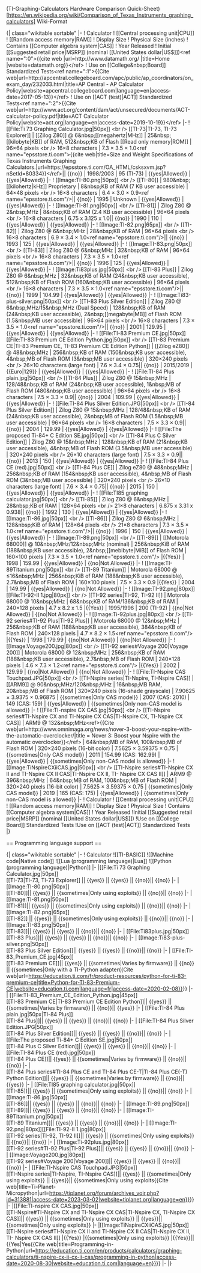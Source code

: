 ﻿
(TI-Graphing-Calculators Hardware Comparison Quick-Sheet)[https://en.wikipedia.org/wiki/Comparison_of_Texas_Instruments_graphing_calculators]
 Wiki-Format

{| class="wikitable sortable"
 |- 
 ! Calculator
 ! [[Central processing unit|CPU]]
 ! [[Random access memory|RAM]]
 ! Display Size
! Physical Size (inches)
 ! Contains [[Computer algebra system|CAS]]
 ! Year Released
 ! Initial [[Suggested retail price|MSRP]] (nominal [[United States dollar|US$]])<ref name=":0">{{cite web |url=http://www.datamath.org/ |title=Home |website=datamath.org}}</ref>
 ! Use on [[College&nbsp;Board]] Standardized Tests<ref name=":1">{{Cite web|url=http://apcentral.collegeboard.com/apc/public/ap_coordinators/on_exam_day/232033.html|title=AP Central - AP Calculator Policy|website=apcentral.collegeboard.com|language=en|access-date=2017-05-13}}</ref>
 ! Use on [[ACT (test)|ACT]] Standardized Tests<ref name=":2">{{Cite web|url=http://www.act.org/content/dam/act/unsecured/documents/ACT-calculator-policy.pdf|title=ACT Calculator Policy|website=act.org|language=en|access-date=2019-10-19}}</ref>
|-
! [[File:Ti 73 Graphing Calculator.jpg|50px]] <br /> [[TI-73|TI-73, TI-73 Explorer]]
| [[Zilog Z80]] @ 6&nbsp;[[megahertz|MHz]]
| 25&nbsp;[[kilobyte|KB]] of RAM, 512&nbsp;KB of Flash [[Read only memory|ROM]]
| 96×64 pixels <br /> 16×8 characters
| 7.3 × 3.5 × 1.0<ref name="epsstore.ti.com">{{cite web|title=Size and Weight Specifications of Texas Instruments Graphing Calculators.|url=https://epsstore.ti.com/OA_HTML/csksxvm.jsp?nSetId=80334}}</ref>|| {{no}}
| 1998/2003
| 95 (TI-73)
| {{yes|Allowed}}
| {{yes|Allowed}}
|-
! [[Image:TI-80.png|50px]] <br /> [[TI-80]]
| 980&nbsp;[[kilohertz|kHz]] Proprietary
| 8&nbsp;KB of RAM (7 KB user accessible)
| 64×48 pixels <br /> 16×8 characters
| 6.4 × 3.0 × 0.9<ref name="epsstore.ti.com"/>|| {{no}}
| 1995
| Unknown
| {{yes|Allowed}}
| {{yes|Allowed}}
|-
! [[Image:TI-81.png|50px]] <br /> [[TI-81]]
| Zilog Z80 @ 2&nbsp;MHz
| 8&nbsp;KB of RAM (2.4 KB user accessible)
| 96×64 pixels <br /> 16×8 characters
| 6.75 x 3.125 x 1.0|| {{no}}
| 1990
| 110 
| {{yes|Allowed}}
| {{yes|Allowed}}
|-
! [[Image:TI-82.png|65px]] <br /> [[TI-82]]
| Zilog Z80 @ 6&nbsp;MHz
| 28&nbsp;KB of RAM
| 96×64 pixels <br /> 16×8 characters
| 6.9 × 3.4 × 1.0<ref name="epsstore.ti.com"/>|| {{no}}
| 1993
| 125
| {{yes|Allowed}}
| {{yes|Allowed}}
|-
! [[Image:TI-83.png|50px]] <br /> [[TI-83]]
| Zilog Z80 @ 6&nbsp;MHz
| 32&nbsp;KB of RAM
| 96×64 pixels <br /> 16×8 characters
| 7.3 × 3.5 × 1.0<ref name="epsstore.ti.com"/>|| {{no}}
| 1996
| 125
| {{yes|Allowed}}
| {{yes|Allowed}}
|-
! [[Image:Ti83plus.jpg|50px]] <br /> [[TI-83 Plus]]
| Zilog Z80 @ 6&nbsp;MHz
| 32&nbsp;KB of RAM (24&nbsp;KB user accessible), 512&nbsp;KB of Flash ROM (160&nbsp;KB user accessible)
| 96×64 pixels <br /> 16×8 characters
| 7.3 × 3.5 × 1.0<ref name="epsstore.ti.com"/>|| {{no}}
| 1999
| 104.99
| {{yes|Allowed}}
| {{yes|Allowed}}
|-
! [[Image:Ti83-plus-silver.png|50px]] <br /> [[TI-83 Plus Silver Edition]]
| Zilog Z80 @ 6&nbsp;MHz/15&nbsp;MHz (Dual Speed)
| 128&nbsp;KB of RAM (24&nbsp;KB user accessible), 2&nbsp;[[megabyte|MB]] of Flash ROM (1.5&nbsp;MB user accessible)
| 96×64 pixels <br /> 16×8 characters
| 7.3 × 3.5 × 1.0<ref name="epsstore.ti.com"/>|| {{no}}
| 2001
| 129.95 
| {{yes|Allowed}}
| {{yes|Allowed}}
|-
! [[File:TI-83 Premium CE.jpg|50px]] [[File:TI-83 Premium CE Edition Python.jpg|50px]]  <br /> [[TI-83 Premium CE|TI-83 Premium CE, TI-83 Premium CE Edition Python]]
| [[Zilog eZ80]] @ 48&nbsp;MHz
| 256&nbsp;KB of RAM (150&nbsp;KB user accessible), 4&nbsp;MB of Flash ROM (3&nbsp;MB user accessible)
| 320×240 pixels <br /> 26×10 characters (large font)
| 7.6 × 3.4 × 0.75|| {{no}}
| 2015/2019
| {{Euro|129}}
| {{yes|Allowed}}
| {{yes|Allowed}}
|-
! [[File:TI-84 Plus plain.jpg|50px]] <br /> [[TI-84 Plus]]
| Zilog Z80 @ 15&nbsp;MHz
| 128/48&nbsp;KB of RAM (24&nbsp;KB user accessible), 1&nbsp;MB of Flash ROM (480&nbsp;KB user accessible)
| 96×64 pixels <br /> 16×8 characters
| 7.5 × 3.3 × 0.9|| {{no}}
| 2004
| 109.99
| {{yes|Allowed}}
| {{yes|Allowed}}
|-
! [[File:TI-84 Plus Silver Edition.JPG|50px]] <br /> [[TI-84 Plus Silver Edition]]
| Zilog Z80 @ 15&nbsp;MHz
| 128/48&nbsp;KB of RAM (24&nbsp;KB user accessible), 2&nbsp;MB of Flash ROM (1.5&nbsp;MB user accessible)
| 96×64 pixels <br /> 16×8 characters
| 7.5 × 3.3 × 0.9|| {{no}}
| 2004
| 129.99
| {{yes|Allowed}}
| {{yes|Allowed}}
|-
! [[File:The proposed Ti-84+ C Edition SE.jpg|50px]] <br /> [[TI-84 Plus C Silver Edition]]
| Zilog Z80 @ 15&nbsp;MHz
| 128&nbsp;KB of RAM (21&nbsp;KB user accessible), 4&nbsp;MB of Flash ROM (3.5&nbsp;MB user accessible)
| 320×240 pixels <br /> 26×10 characters (large font)
| 7.5 × 3.3 × 0.9|| {{no}}
| 2013
| 150 
| {{yes|Allowed}}
| {{yes|Allowed}}
|-
! [[File:TI-84 Plus CE (red).jpg|50px]] <br /> [[TI-84 Plus CE]]
| Zilog eZ80 @ 48&nbsp;MHz
| 256&nbsp;KB of RAM (154&nbsp;KB user accessible), 4&nbsp;MB of Flash ROM (3&nbsp;MB user accessible)
| 320×240 pixels <br /> 26×10 characters (large font)
| 7.6 × 3.4 × 0.75|| {{no}}
| 2015
| 150
| {{yes|Allowed}}
| {{yes|Allowed}}
|-
! [[File:TI85 graphing calculator.jpg|50px]] <br /> [[TI-85]]
| Zilog Z80 @ 6&nbsp;MHz
| 28&nbsp;KB of RAM
| 128×64 pixels <br /> 21×8 characters
| 6.875 x 3.31 x 0.938|| {{no}}
| 1992
| 130 
| {{yes|Allowed}}
| {{yes|Allowed}}
|-
! [[Image:TI-86.jpg|50px]] <br /> [[TI-86]]
| Zilog Z80 @ 6&nbsp;MHz
| 128&nbsp;KiB of RAM
| 128×64 pixels <br /> 21×8 characters
| 7.3 × 3.5 × 1.0<ref name="epsstore.ti.com"/>|| {{no}}
| 1996
| 150
| {{yes|Allowed}}
| {{yes|Allowed}}
|-
! [[Image:TI-89.png|50px]] <br /> [[TI-89]]
| [[Motorola 68000]] @ 10&nbsp;MHz/12&nbsp;MHz (nominal)
| 256&nbsp;KiB of RAM (188&nbsp;KB user accessible), 2&nbsp;[[mebibyte|MiB]] of Flash ROM
| 160×100 pixels
| 7.3 × 3.5 × 1.0<ref name="epsstore.ti.com"/>
|{{Yes}}
| 1998
| 159.99 
| {{yes|Allowed}}
| {{no|Not Allowed}}
|-
! [[Image:TI-89Titanium.png|50px]] <br /> [[TI-89 Titanium]]
| Motorola 68000 @ ≤16&nbsp;MHz
| 256&nbsp;KiB of RAM (188&nbsp;KB user accessible), 2.7&nbsp;MB of Flash ROM
| 160×100 pixels
| 7.5 × 3.3 × 0.9
|{{Yes}}
| 2004
| 149.99
| {{yes|Allowed}}
| {{no|Not Allowed}}
|-
! [[Image:TI-92.png|80px]][[File:TI-92-II 1.jpg|80px]] <br /> [[TI-92 series|TI-92, TI-92 II]]
| Motorola 68000 @ 10&nbsp;MHz
| 68&nbsp;KB of RAM/136&nbsp;KB of RAM
| 240×128 pixels
| 4.7 x 8.2 x 1.5
|{{Yes}}
| 1995/1996
| 200 (TI-92) 
| {{no|Not Allowed}}
| {{no|Not Allowed}}
|-
! [[Image:Ti-92plus.jpg|80px]] <br /> [[TI-92 series#TI-92 Plus|TI-92 Plus]]
| Motorola 68000 @ 12&nbsp;MHz
| 256&nbsp;KB of RAM (188&nbsp;KB user accessible), 384&nbsp;KB of Flash ROM
| 240×128 pixels
| 4.7 × 8.2 × 1.5<ref name="epsstore.ti.com"/>
|{{Yes}}
| 1998
| 179.99 
| {{no|Not Allowed}}
| {{no|Not Allowed}}
|-
! [[Image:Voyage200.jpg|80px]] <br /> [[TI-92 series#Voyage 200|Voyage 200]]
| Motorola 68000 @ 12&nbsp;MHz
| 256&nbsp;KB of RAM (188&nbsp;KB user accessible), 2.7&nbsp;MB of Flash ROM
| 240×128 pixels
| 4.6 × 7.3 × 1.2<ref name="epsstore.ti.com"/>
|{{Yes}}
| 2002
| 129.99
| {{no|Not Allowed}}
| {{no|Not Allowed}}
|-
! [[File:TI-Nspire CAS Touchpad.JPG|50px]] <br /> [[TI-Nspire series|TI-Nspire, TI-Nspire CAS]]
| [[ARM9]] @ 90&nbsp;MHz/120&nbsp;MHz
| 16&nbsp;MB RAM, 20&nbsp;MB of Flash ROM
| 320×240 pixels (16-shade grayscale)
| 7.90625 × 3.9375 × 0.96875
| {{sometimes|Only CAS model}}
| 2007 (CAS: 2010)
| 149 (CAS: 159)
| {{yes|Allowed}}
| {{sometimes|Only non-CAS model is allowed}}
|- 
! [[File:TI-nspire CX CAS.jpg|50px]] <br /> [[TI-Nspire series#TI-Nspire CX and TI-Nspire CX CAS|TI-Nspire CX, TI-Nspire CX CAS]]
| ARM9 @ 132&nbsp;MHz<ref>{{Cite web|url=http://www.omnimaga.org/news/nover-3-boost-your-nspire-with-the-automatic-overclocker/|title = Nover 3: Boost your Nspire with the automatic overclocker}}</ref>
| 64&nbsp;MB of RAM, 100&nbsp;MB of Flash ROM
| 320×240 pixels (16-bit color)
| 7.5625 × 3.59375 × 0.75
| {{sometimes|Only CAS model}}
| 2011
| 154.99 (CAS: 162.99)
| {{yes|Allowed}}
| {{sometimes|Only non-CAS model is allowed}}
|-
! [[Image:TiNspireCXiiCAS.jpg|50px]] <br /> [[TI-Nspire series#TI-Nspire CX II and TI-Nspire CX II CAS|TI-Nspire CX II, TI- Nspire CX CAS II]]
| ARM9 @ 396&nbsp;MHz
| 64&nbsp;MB of RAM, 100&nbsp;MB of Flash ROM
| 320×240 pixels (16-bit color)
| 7.5625 × 3.59375 × 0.75
| {{sometimes|Only CAS model}}
| 2019
| 165 (CAS: 175)
| {{yes|Allowed}}
| {{sometimes|Only non-CAS model is allowed}}
|- 
 ! Calculator
 ! [[Central processing unit|CPU]]
 ! [[Random access memory|RAM]]
 ! Display Size
! Physical Size
 ! Contains [[Computer algebra system|CAS]]
 ! Year Released
!Initial [[Suggested retail price|MSRP]] (nominal [[United States dollar|US$]])<ref name=":0" />
!Use on
[[College Board]] Standardized Tests<ref name=":1" />
!Use on [[ACT (test)|ACT]] Standardized Tests<ref name=":2" />
|}

== Programming language support ==

{| class="wikitable sortable"
 |- 
 ! Calculator
 ![[TI-BASIC]]
 ![[Machine code|Native code]]
 ![[Lua (programming language)|Lua]]
![[Python (programming language)|Python]]
|-
|[[File:Ti 73 Graphing Calculator.jpg|50px]]<br />[[TI-73|TI-73, TI-73 Explorer]] || {{yes}}  || {{yes}} || {{no}}|| {{no}}
|-
|[[Image:TI-80.png|50px]]<br />[[TI-80]]|| {{yes}}  || {{sometimes|Only using exploits}} || {{no}}|| {{no}}
|-
|[[Image:TI-81.png|50px]]<br />[[TI-81]]|| {{yes}}  || {{sometimes|Only using exploits}} || {{no}}|| {{no}}
|-
| [[Image:TI-82.png|65px]]<br />[[TI-82]] || {{yes}}  || {{sometimes|Only using exploits}} || {{no}}|| {{no}}
|-
| [[Image:TI-83.png|50px]] <br /> [[TI-83]]|| {{yes}}  || {{yes}} || {{no}}|| {{no}}
|-
| [[File:Ti83plus.jpg|50px]] <br /> [[TI-83 Plus]]|| {{yes}}  || {{yes}} || {{no}}|| {{no}}
|-
| [[Image:Ti83-plus-silver.png|50px]] <br /> [[TI-83 Plus Silver Edition]]|| {{yes}} || {{yes}} || {{no}}|| {{no}}
|-
| [[File:TI-83_Premium_CE.jpg|45px]] <br /> [[TI-83 Premium CE]]|| {{yes}} || {{sometimes|Varies by firmware}} || {{no}} || {{sometimes|Only with a TI-Python adapter<ref name="Python-for-Ti83-Premium-CE">{{Cite web|url=https://education.ti.com/fr/product-resources/python-for-ti-83-premium-ce|title=Python-for-TI-83-Premium-CE|website=education.ti.com|language=fr|access-date=2020-02-08}}</ref>}}
|- 
| [[File:TI-83_Premium_CE_Edition_Python.jpg|45px]] <br /> [[TI-83 Premium CE|TI-83 Premium CE Edition Python]]|| {{yes}} || {{sometimes|Varies by firmware}} || {{no}}|| {{yes}}
|-
| [[File:TI-84 Plus plain.jpg|50px|TI-84 Plus]]<br />[[TI-84 Plus]]|| {{yes}}  || {{yes}} || {{no}}|| {{no}}
|-
| [[File:TI-84 Plus Silver Edition.JPG|50px]]<br />[[TI-84 Plus Silver Edition]]|| {{yes}} || {{yes}} || {{no}}|| {{no}}
|-
| [[File:The proposed Ti-84+ C Edition SE.jpg|50px]]<br />[[TI-84 Plus C Silver Edition]]|| {{yes}} || {{yes}} || {{no}}|| {{no}}
|-
| [[File:TI-84 Plus CE (red).jpg|50px]]<br />[[TI-84 Plus CE]]|| {{yes}} || {{sometimes|Varies by firmware}} || {{no}}|| {{no}}
|-
| <br />[[TI-84 Plus series#TI-84 Plus CE and TI-84 Plus CE-T|TI-84 Plus CE(-T) Python Edition]]|| {{yes}} || {{sometimes|Varies by firmware}} || {{no}}|| {{yes}}
|-
| [[File:TI85 graphing calculator.jpg|50px]]<br />[[TI-85]]|| {{yes}}  || {{sometimes|Only using exploits}} || {{no}}|| {{no}}
|-
| [[Image:TI-86.jpg|50px]] <br />[[TI-86]]|| {{yes}}  || {{yes}} || {{no}}|| {{no}}
|-
| [[Image:TI-89.png|50px]] <br />[[TI-89]]|| {{yes}}  || {{yes}} || {{no}}|| {{no}}
|-
| [[Image:TI-89Titanium.png|50px]] <br /> [[TI-89 Titanium]]|| {{yes}}  || {{yes}} || {{no}}|| {{no}}
|-
| [[Image:TI-92.png|80px]][[File:TI-92-II 1.jpg|80px]] <br /> [[TI-92 series|TI-92, TI-92 II]]|| {{yes}}  || {{sometimes|Only using exploits}} || {{no}}|| {{no}}
|-
| [[Image:Ti-92plus.jpg|80px]] <br /> [[TI-92 series#TI-92 Plus|TI-92 Plus]]|| {{yes}}  || {{yes}} || {{no}}|| {{no}}
|-
| [[Image:Voyage200.jpg|80px]] <br /> [[TI-92 series#Voyage 200|Voyage 200]]|| {{yes}}  || {{yes}} || {{no}}|| {{no}}
|-
| [[File:TI-Nspire CAS Touchpad.JPG|50px]] <br /> [[TI-Nspire series|TI-Nspire, TI-Nspire CAS]]|| {{yes}}  || {{sometimes|Only using exploits}} || {{yes}}|| {{sometimes|Only using exploits<ref name="Micropython">{{Cite web|title=Ti-Planet-Micropython|url=https://tiplanet.org/forum/archives_voir.php?id=313881|access-date=2023-03-02|website=tiplanet.org|language=en}}</ref>}}
|-
|[[File:TI-nspire CX CAS.jpg|50px]] <br /> [[TI-Nspire#TI-Nspire CX and TI-Nspire CX CAS|TI-Nspire CX, TI-Nspire CX CAS]]|| {{yes}}  || {{sometimes|Only using exploits}} || {{yes}}|| {{sometimes|Only using exploits<ref name="Micropython"/>}}
|-
|[[Image:TiNspireCXiiCAS.jpg|50px]] <br /> [[TI-Nspire series#TI-Nspire CX II and TI-Nspire CX II CAS|TI-Nspire CX II, TI- Nspire CX CAS II]]
|{{Yes}}
|{{sometimes|Only using exploits}}
|{{Yes}}|| {{Yes|Yes<ref name="Programming-in-Python">{{Cite web|title=Programming-in-Python|url=https://education.ti.com/en/products/calculators/graphing-calculators/ti-nspire-cx-ii-cx-ii-cas/programming-in-python|access-date=2020-08-30|website=education.ti.com|language=en}}</ref>}}
|-
|}